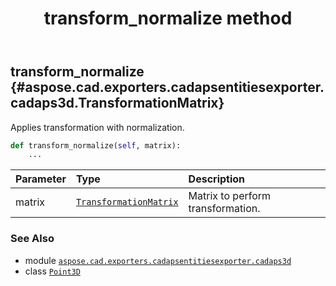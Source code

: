﻿---
title: transform_normalize method
second_title: Aspose.CAD for Python via .NET API References
description: 
type: docs
weight: 110
url: /aspose.cad.exporters.cadapsentitiesexporter.cadaps3d/point3d/transform_normalize/
is_root: false
---

## transform_normalize {#aspose.cad.exporters.cadapsentitiesexporter.cadaps3d.TransformationMatrix}

Applies transformation with normalization.



```python
def transform_normalize(self, matrix):
    ...
```


| Parameter | Type | Description |
| :- | :- | :- |
| matrix | [`TransformationMatrix`](/cad/python-net/aspose.cad.exporters.cadapsentitiesexporter.cadaps3d/transformationmatrix) | Matrix to perform transformation. |



### See Also
* module [`aspose.cad.exporters.cadapsentitiesexporter.cadaps3d`](../../)
* class [`Point3D`](/cad/python-net/aspose.cad.exporters.cadapsentitiesexporter.cadaps3d/point3d)
